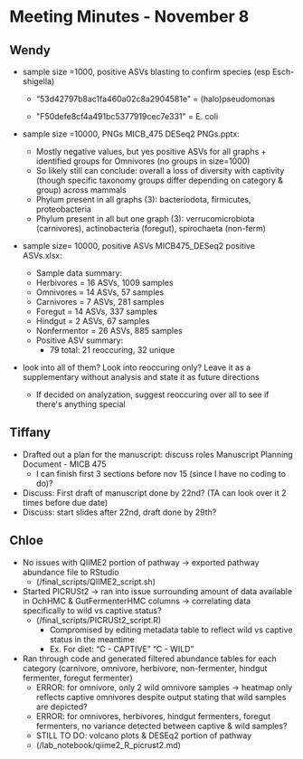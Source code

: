 # Meeting Minutes - November 8

## Wendy
* sample size =1000, positive ASVs blasting to confirm species (esp Esch-shigella)
  * “53d42797b8ac1fa460a02c8a2904581e" = (halo)pseudomonas
		
  * "F50defe8cf4a491bc5377919cec7e331" = E. coli

* sample size =10000, PNGs MICB_475 DESeq2 PNGs.pptx:
  * Mostly negative values, but yes positive ASVs for all graphs + identified groups for Omnivores (no groups in size=1000)
  * So likely still can conclude: overall a loss of diversity with captivity (though specific taxonomy groups differ depending on category & group) across mammals
  * Phylum present in all graphs (3): bacteriodota, firmicutes, proteobacteria
  * Phylum present in all but one graph (3): verrucomicrobiota (carnivores), actinobacteria (foregut), spirochaeta (non-ferm)
* sample size= 10000, positive ASVs MICB475_DESeq2 positive ASVs.xlsx:
  * Sample data summary:
  * Herbivores = 16 ASVs, 1009 samples
  * Omnivores = 14 ASVs, 57 samples
  * Carnivores = 7 ASVs, 281 samples
  * Foregut = 14 ASVs, 337 samples
  * Hindgut = 2 ASVs, 67 samples
  * Nonfermentor = 26 ASVs, 885 samples
  * Positive ASV summary:
    * 79 total: 21  reoccuring, 32 unique
* look into all of them? Look into reoccuring only? Leave it as a supplementary without analysis and state it as future directions
  * If decided on analyzation, suggest reoccuring over all to see if there's anything special


## Tiffany
* Drafted out a plan for the manuscript: discuss roles Manuscript Planning Document - MICB 475
  * I can finish first 3 sections before nov 15 (since I have no coding to do)?
* Discuss: First draft of manuscript done by 22nd? (TA can look over it 2 times before due date)
* Discuss: start slides after 22nd, draft done by 29th?

## Chloe
* No issues with QIIME2 portion of pathway -> exported pathway abundance file to RStudio
  * (/final_scripts/QIIME2_script.sh)
* Started PICRUSt2 -> ran into issue surrounding amount of data available in OchHMC & GutFermenterHMC columns -> correlating data specifically to wild vs captive status?
  * (/final_scripts/PICRUSt2_script.R)
	* Compromised by editing metadata table to reflect wild vs captive status in the meantime
	* Ex. For diet: “C - CAPTIVE” “C - WILD” 
* Ran through code and generated filtered abundance tables for each category (carnivore, omnivore, herbivore, non-fermenter, hindgut fermenter, foregut fermenter)
  * ERROR: for omnivore, only 2 wild omnivore samples -> heatmap only reflects captive omnivores despite output stating that wild samples are depicted?
  * ERROR: for omnivores, herbivores, hindgut fermenters, foregut fermenters, no variance detected between captive & wild samples? 
  * STILL TO DO: volcano plots & DESEq2 portion of pathway
  * (/lab_notebook/qiime2_R_picrust2.md)
